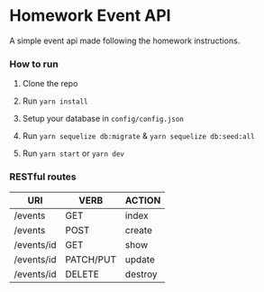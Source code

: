 # Homework Event API

A simple event api made following the homework instructions.

### How to run

1. Clone the repo

2. Run `yarn install`

3. Setup your database in `config/config.json`

4. Run `yarn sequelize db:migrate` & `yarn sequelize db:seed:all`

5. Run `yarn start` or `yarn dev`

### RESTful routes

|**URI**|**VERB**|**ACTION**|
|------------|-----------|----------|
| /events    | GET       | index    |
| /events    | POST      | create   |
| /events/id | GET       | show     |
| /events/id | PATCH/PUT | update   |
| /events/id | DELETE    | destroy  |